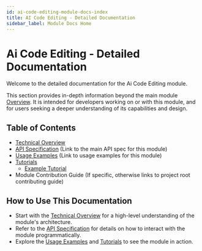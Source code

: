 ```yaml
---
id: ai-code-editing-module-docs-index
title: AI Code Editing - Detailed Documentation
sidebar_label: Module Docs Home
---
```


# Ai Code Editing - Detailed Documentation

Welcome to the detailed documentation for the Ai Code Editing module.

This section provides in-depth information beyond the main module [Overview](../index.md). It is intended for developers working on or with this module, and for users seeking a deeper understanding of its capabilities and design.

## Table of Contents

- [Technical Overview](./technical_overview.md)
- [API Specification](../api_specification.md) (Link to the main API spec for this module)
- [Usage Examples](../usage_examples.md) (Link to usage examples for this module)
- [Tutorials](./tutorials/index.md)
  - [Example Tutorial](./tutorials/example_tutorial.md)
- Module Contribution Guide (If specific, otherwise links to project root contributing guide)

## How to Use This Documentation

- Start with the [Technical Overview](./technical_overview.md) for a high-level understanding of the module's architecture.
- Refer to the [API Specification](../api_specification.md) for details on how to interact with the module programmatically.
- Explore the [Usage Examples](../usage_examples.md) and [Tutorials](./tutorials/index.md) to see the module in action. 